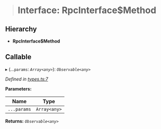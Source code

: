 > # Interface: RpcInterface$Method

## Hierarchy

* **RpcInterface$Method**

## Callable

▸ (...`params`: *`Array<any>`*): *`Observable<any>`*

*Defined in [types.ts:7](https://github.com/polkadot-js/api/blob/c47ed58/packages/rpc-core/src/types.ts#L7)*

**Parameters:**

Name | Type |
------ | ------ |
`...params` | `Array<any>` |

**Returns:** *`Observable<any>`*